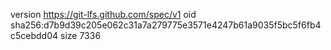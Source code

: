 version https://git-lfs.github.com/spec/v1
oid sha256:d7b9d39c205e062c31a7a279775e3571e4247b61a9035f5bc5f6fb4c5cebdd04
size 7336
